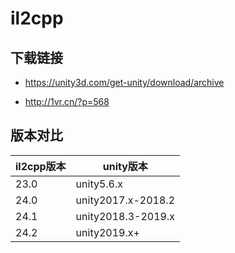 # il2cpp

## 下载链接

- https://unity3d.com/get-unity/download/archive

- http://1vr.cn/?p=568


## 版本对比

| il2cpp版本 | unity版本            |
| ---------- | ------------------ |
| 23.0       | unity5.6.x         |
| 24.0       | unity2017.x-2018.2 |
| 24.1       | unity2018.3-2019.x |
| 24.2       | unity2019.x+       |
